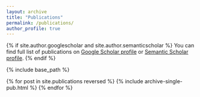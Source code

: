 ```yaml
---
layout: archive
title: "Publications"
permalink: /publications/
author_profile: true
---
```


{% if site.author.googlescholar and site.author.semanticscholar %}
  You can find full list of publications on <a href="{{site.author.googlescholar}}">Google Scholar profile</a> or <a href="{{site.author.semanticscholar}}">Semantic Scholar profile</a>.
{% endif %}

{% include base_path %}

{% for post in site.publications reversed %}
  {% include archive-single-pub.html %}
{% endfor %}

<!-- <font size='3'>* co-first author</font> -->
